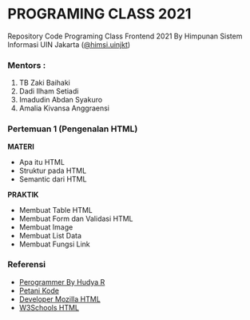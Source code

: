 # PROGRAMING CLASS 2021
Repository Code Programing Class Frontend 2021 By Himpunan Sistem Informasi UIN Jakarta ([@himsi.uinjkt](https://www.instagram.com/himsi.uinjkt/))

### Mentors :
1. TB Zaki Baihaki
2. Dadi Ilham Setiadi
3. Imadudin Abdan Syakuro
4. Amalia Kivansa Anggraensi

### Pertemuan 1 (Pengenalan HTML)

**MATERI**
- Apa itu HTML
- Struktur pada HTML
- Semantic dari HTML

**PRAKTIK**
- Membuat Table HTML
- Membuat Form dan Validasi HTML
- Membuat Image
- Membuat List Data
- Membuat Fungsi Link

### Referensi
- [Perogrammer By Hudya R](https://perogeremmer.com/9ca926ee954143e5b21a6aea433e3058?v=0605bd463fc744ad9bb4c8362bd7e105&p=aca0fe6d53bf4715920f292617819a1f)
- [Petani Kode](https://www.petanikode.com/)
- [Developer Mozilla HTML](https://developer.mozilla.org/en-US/docs/Web/HTML/)
- [W3Schools HTML](https://www.google.com/url?sa=t&rct=j&q=&esrc=s&source=web&cd=&cad=rja&uact=8&ved=2ahUKEwip0bes0JTzAhXTXSsKHfrpB6oQFnoECBAQAw&url=https%3A%2F%2Fwww.w3schools.com%2Fhtml%2F&usg=AOvVaw0vItDRbv3KzO30MW1MRsJ1)
